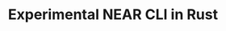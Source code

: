 ---
title: Experimental NEAR CLI in Rust
excerpt: NEAR CLI built in Rust.
type: near 
link: https://github.com/FroVolod/near-cli
tags: near, rust, cli, api
createdAt: 2021-08-24
---